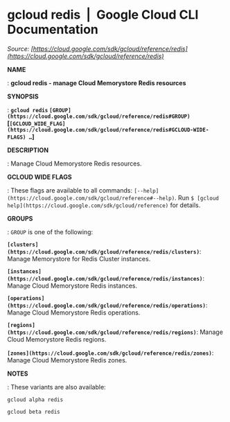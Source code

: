 # gcloud redis  |  Google Cloud CLI Documentation

*Source: [https://cloud.google.com/sdk/gcloud/reference/redis](https://cloud.google.com/sdk/gcloud/reference/redis)*

**NAME**

: **gcloud redis - manage Cloud Memorystore Redis resources**

**SYNOPSIS**

: **`gcloud redis` `[GROUP](https://cloud.google.com/sdk/gcloud/reference/redis#GROUP)` [`[GCLOUD_WIDE_FLAG](https://cloud.google.com/sdk/gcloud/reference/redis#GCLOUD-WIDE-FLAGS) …`]**

**DESCRIPTION**

: Manage Cloud Memorystore Redis resources.

**GCLOUD WIDE FLAGS**

: These flags are available to all commands: `[--help](https://cloud.google.com/sdk/gcloud/reference#--help)`.
Run `$ [gcloud help](https://cloud.google.com/sdk/gcloud/reference)` for details.

**GROUPS**

: ``GROUP`` is one of the following:

**`[clusters](https://cloud.google.com/sdk/gcloud/reference/redis/clusters)`**:
Manage Memorystore for Redis Cluster instances.

**`[instances](https://cloud.google.com/sdk/gcloud/reference/redis/instances)`**:
Manage Cloud Memorystore Redis instances.

**`[operations](https://cloud.google.com/sdk/gcloud/reference/redis/operations)`**:
Manage Cloud Memorystore Redis operations.

**`[regions](https://cloud.google.com/sdk/gcloud/reference/redis/regions)`**:
Manage Cloud Memorystore Redis regions.

**`[zones](https://cloud.google.com/sdk/gcloud/reference/redis/zones)`**:
Manage Cloud Memorystore Redis zones.

**NOTES**

: These variants are also available:

```
gcloud alpha redis
```

```
gcloud beta redis
```